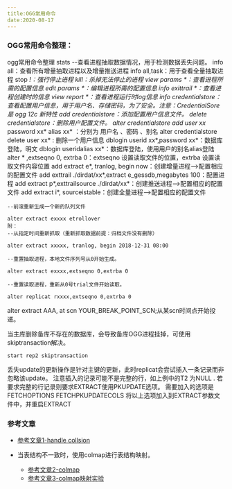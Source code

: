 ```yaml
---
title:OGG常用命令
date:2020-08-17
---
```




### OGG常用命令整理：

ogg常用命令整理
stats --查看进程抽取数据情况，用于检测数据丢失问题。
info all：查看所有增量抽取进程以及增量推送进程
info all,task：用于查看全量抽取进程
stop *!：强行停止进程
kill：杀掉无法停止的进程
view params \*：查看进程所需的配置信息
edit params \*：编辑进程所需的配置信息
info exittrail \*：查看进程创建时的信息
view report \*：查看进程运行时log信息
info credentialstore： 查看配置用户信息，用于用户名、存储密码，为了安全。注意：CredentialSore是 ogg 12c 新特性
add credentialstore：添加配置用户信息文件。
delete credentialstore：删除用户配置文件。
alter credentialstore add user xx* password xx* alias xx* ：分别为 用户名 、密码 、别名
alter credentialstore delete user xx* : 删除一个用户信息
dblogin userid xx*,password xx\*：数据库登陆，明文
dblogin useridalias xx\*：数据库登陆，使用用户的别名alias登陆
alter \* ,extseqno 0, extrba 0：extseqno 设置读取文件的位置，extrba 设置读取文件内容位置
add extract e*, tranlog, begin now：创建增量进程—>配置相应的配置文件
add exttrail ./dirdat/xx*,extract e_gessdb,megabytes 100：配置进程
add extract p*,exttrailsource ./dirdat/xx*：创建推送进程—>配置相应的配置文件
add extract i*, sourceistable：创建全量进程—>配置相应的配置文件

```
--前滚重新生成一个新的队列文件

alter extract exxxx etrollover
附：
--从指定时间重新抓取（重新抓取数据前提：归档文件没有删除）

alter extract xxxxx, tranlog, begin 2018-12-31 08:00

--重置抽取进程，本地文件序列号从0开始生成。

alter extract exxxx,extseqno 0,extrba 0

--重置读取进程，重新从0号trial文件开始读取。

alter replicat rxxxx,extseqno 0,extrba 0
```

alter extract AAA, at scn YOUR_BREAK_POINT_SCN;从某scn时间点开始投递。



当主库删除备库不存在的数据库，会导致备库OGG进程挂掉，可使用skiptransaction解决。

```
start rep2 skiptransaction
```

丢失update的更新操作是针对主键的更新，此时replicat会尝试插入一条记录而非忽略该update。 注意插入的记录可能不是完整的行，如上例中的T2 为NULL .
若要求完整的行记录则要求EXTRACT使用PKUPDATE选项。 需要加入的选项是FETCHOPTIONS FETCHPKUPDATECOLS 将以上选项加入到EXTRACT参数文件中，并重启EXTRACT



### 参考文章

- [参考文章1-handle collsion](https://www.cnblogs.com/macleanoracle/archive/2013/03/19/2968339.html)

- 当表结构不一致时，使用colmap进行表结构映射。
  - [参考文章2-colmap](http://blog.itpub.net/31485142/viewspace-2151879/)
  - [参考文章3-colmap映射实验](http://www.360doc.com/content/19/0509/17/2245786_834614490.shtml)